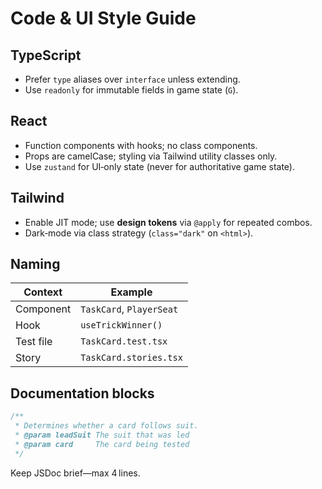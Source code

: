 # Code & UI Style Guide

## TypeScript
* Prefer `type` aliases over `interface` unless extending.
* Use `readonly` for immutable fields in game state (`G`).

## React
* Function components with hooks; no class components.
* Props are camelCase; styling via Tailwind utility classes only.
* Use `zustand` for UI‑only state (never for authoritative game state).

## Tailwind
* Enable JIT mode; use **design tokens** via `@apply` for repeated combos.
* Dark‑mode via class strategy (`class="dark"` on `<html>`).

## Naming
| Context | Example |
|---------|---------|
| Component | `TaskCard`, `PlayerSeat` |
| Hook | `useTrickWinner()` |
| Test file | `TaskCard.test.tsx` |
| Story | `TaskCard.stories.tsx` |

## Documentation blocks
```ts
/**
 * Determines whether a card follows suit.
 * @param leadSuit The suit that was led
 * @param card     The card being tested
 */
````

Keep JSDoc brief—max 4 lines.
